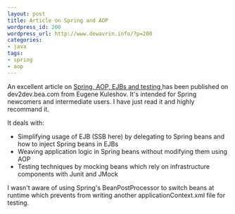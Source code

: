 ```yaml
--- 
layout: post
title: Article on Spring and AOP
wordpress_id: 200
wordpress_url: http://www.dewavrin.info/?p=200
categories: 
- java
tags:
- spring
- aop
---
```


An excellent article on [Spring, AOP, EJBs and testing ](http://dev2dev.bea.com/pub/a/2005/12/spring-aop-with-ejb.html) has been published on dev2dev.bea.com from Eugene Kuleshov. It's intended for Spring newcomers and intermediate users. I have just read it and highly recommand it.

It deals with:
- Simplifying usage of EJB (SSB here) by delegating to Spring beans and how to inject Spring beans in EJBs
- Weaving application logic in Spring beans without modifying them using AOP
- Testing techniques by mocking beans which rely on infrastructure components with Junit and JMock


I wasn't aware of using Spring's BeanPostProcessor to switch beans at runtime which prevents from writing another applicationContext.xml file for testing.
